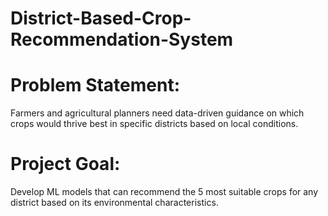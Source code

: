 # District-Based-Crop-Recommendation-System

# Problem Statement:

Farmers and agricultural planners need data-driven guidance on which crops would thrive best in specific districts based on local conditions.

# Project Goal:

Develop ML models that can recommend the 5 most suitable crops for any district based on its environmental characteristics.
